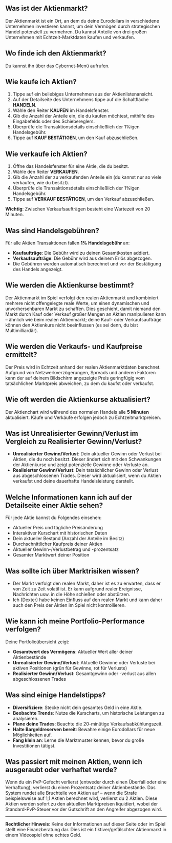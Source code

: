 ## Was ist der Aktienmarkt?

Der Aktienmarkt ist ein Ort, an dem du deine Eurodollars in verschiedene Unternehmen investieren kannst, um dein Vermögen durch strategischen Handel potenziell zu vermehren. Du kannst Anteile von drei großen Unternehmen mit Echtzeit-Marktdaten kaufen und verkaufen.

## Wo finde ich den Aktienmarkt?

Du kannst ihn über das Cybernet-Menü aufrufen.

## Wie kaufe ich Aktien?

1. Tippe auf ein beliebiges Unternehmen aus der Aktienlistenansicht.
2. Auf der Detailseite des Unternehmens tippe auf die Schaltfläche **HANDELN**.
3. Wähle den Reiter **KAUFEN** im Handelsfenster.
4. Gib die Anzahl der Anteile ein, die du kaufen möchtest, mithilfe des Eingabefelds oder des Schiebereglers.
5. Überprüfe die Transaktionsdetails einschließlich der 1%igen Handelsgebühr.
6. Tippe auf **KAUF BESTÄTIGEN**, um den Kauf abzuschließen.

## Wie verkaufe ich Aktien?

1. Öffne das Handelsfenster für eine Aktie, die du besitzt.
2. Wähle den Reiter **VERKAUFEN**.
3. Gib die Anzahl der zu verkaufenden Anteile ein (du kannst nur so viele verkaufen, wie du besitzt).
4. Überprüfe die Transaktionsdetails einschließlich der 1%igen Handelsgebühr.
5. Tippe auf **VERKAUF BESTÄTIGEN**, um den Verkauf abzuschließen.

**Wichtig**: Zwischen Verkaufsaufträgen besteht eine Wartezeit von 20 Minuten.

## Was sind Handelsgebühren?

Für alle Aktien Transaktionen fallen **1% Handelsgebühr** an:

- **Kaufaufträge**: Die Gebühr wird zu deinen Gesamtkosten addiert.
- **Verkaufsaufträge**: Die Gebühr wird aus deinem Erlös abgezogen.
- Die Gebühren werden automatisch berechnet und vor der Bestätigung des Handels angezeigt.

## Wie werden die Aktienkurse bestimmt?

Der Aktienmarkt im Spiel verfolgt den realen Aktienmarkt und kombiniert mehrere nicht offengelegte reale Werte, um einen dynamischen und unvorhersehbaren Markt zu schaffen. Dies geschieht, damit niemand den Markt durch Kauf oder Verkauf großer Mengen an Aktien manipulieren kann – ähnlich wie beim realen Aktienmarkt; deine Kauf- oder Verkaufsaufträge können den Aktienkurs nicht beeinflussen (es sei denn, du bist Multimilliardär).

## Wie werden die Verkaufs- und Kaufpreise ermittelt?

Der Preis wird in Echtzeit anhand der realen Aktienmarktdaten berechnet. Aufgrund von Netzwerkverzögerungen, Spreads und anderen Faktoren kann der auf deinem Bildschirm angezeigte Preis geringfügig vom tatsächlichen Marktpreis abweichen, zu dem du kaufst oder verkaufst.

## Wie oft werden die Aktienkurse aktualisiert?

Der Aktienchart wird während des normalen Handels alle **5 Minuten** aktualisiert. Käufe und Verkäufe erfolgen jedoch zu Echtzeitmarktpreisen.

## Was ist Unrealisierter Gewinn/Verlust im Vergleich zu Realisierter Gewinn/Verlust?

- **Unrealisierter Gewinn/Verlust**: Dein aktueller Gewinn oder Verlust bei Aktien, die du noch besitzt. Dieser ändert sich mit den Schwankungen der Aktienkurse und zeigt potenzielle Gewinne oder Verluste an.
- **Realisierter Gewinn/Verlust**: Dein tatsächlicher Gewinn oder Verlust aus abgeschlossenen Trades. Dieser wird aktualisiert, wenn du Aktien verkaufst und deine dauerhafte Handelsleistung darstellt.

## Welche Informationen kann ich auf der Detailseite einer Aktie sehen?

Für jede Aktie kannst du Folgendes einsehen:

- Aktueller Preis und tägliche Preisänderung
- Interaktiver Kurschart mit historischen Daten
- Dein aktueller Bestand (Anzahl der Anteile im Besitz)
- Durchschnittlicher Kaufpreis deiner Aktien
- Aktueller Gewinn-/Verlustbetrag und -prozentsatz
- Gesamter Marktwert deiner Position

## Was sollte ich über Marktrisiken wissen?

- Der Markt verfolgt den realen Markt, daher ist es zu erwarten, dass er von Zeit zu Zeit volatil ist. Er kann aufgrund realer Ereignisse, Nachrichten usw. in die Höhe schießen oder abstürzen.
- Ich (Dexter) habe keinen Einfluss auf den realen Markt und kann daher auch den Preis der Aktien im Spiel nicht kontrollieren.

## Wie kann ich meine Portfolio-Performance verfolgen?

Deine Portfolioübersicht zeigt:

- **Gesamtwert des Vermögens**: Aktueller Wert aller deiner Aktienbestände
- **Unrealisierter Gewinn/Verlust**: Aktuelle Gewinne oder Verluste bei aktiven Positionen (grün für Gewinne, rot für Verluste)
- **Realisierter Gewinn/Verlust**: Gesamtgewinn oder -verlust aus allen abgeschlossenen Trades

## Was sind einige Handelstipps?

- **Diversifiziere**: Stecke nicht dein gesamtes Geld in eine Aktie.
- **Beobachte Trends**: Nutze die Kurscharts, um historische Leistungen zu analysieren.
- **Plane deine Trades**: Beachte die 20-minütige Verkaufsabkühlungszeit.
- **Halte Bargeldreserven bereit**: Bewahre einige Eurodollars für neue Möglichkeiten auf.
- **Fang klein an**: Lerne die Marktmuster kennen, bevor du große Investitionen tätigst.

## Was passiert mit meinen Aktien, wenn ich ausgeraubt oder verhaftet werde?

Wenn du ein PvP-Gefecht verlierst (entweder durch einen Überfall oder eine Verhaftung), verlierst du einen Prozentsatz deiner Aktienbestände. Das System rundet alle Bruchteile von Aktien auf – wenn die Strafe beispielsweise auf 1,1 Aktien berechnet wird, verlierst du 2 Aktien. Diese Aktien werden sofort zu den aktuellen Marktpreisen liquidiert, wobei der Standard-PvP-Steuer vor der Gutschrift an den Angreifer abgezogen wird.

---

**Rechtlicher Hinweis**:
Keine der Informationen auf dieser Seite oder im Spiel stellt eine Finanzberatung dar. Dies ist ein fiktiver/gefälschter Aktienmarkt in einem Videospiel ohne echtes Geld.
